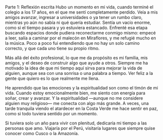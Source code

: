Parte 1: Reflexión escrita
Hubo un momento en mi vida, cuando terminé el colegio a los 17 años, en el que me sentí completamente perdido. Veía a mis amigos avanzar, ingresar a universidades o ya tener un rumbo claro, mientras yo aún no sabía ni qué quería estudiar. Sentía un vacío enorme, como si el tiempo pasara y yo estuviera estancado. Enfrenté esa etapa buscando espacios donde pudiera reconectarme conmigo mismo: empecé a leer, salía a caminar por el malecón en Miraflores, y me refugié mucho en la música. Poco a poco fui entendiendo que no hay un solo camino correcto, y que cada uno tiene su propio ritmo.

Más allá del éxito profesional, lo que me da propósito es mi familia, mis amigos, y el deseo de construir algo que ayude a otros. Siempre me ha motivado la idea de que mi tiempo aquí sirva para mejorar la vida de alguien, aunque sea con una sonrisa o una palabra a tiempo. Ver feliz a la gente que quiero es lo que realmente me llena.

He aprendido que las emociones y la espiritualidad son como el timón de mi vida. Cuando estoy emocionalmente bien, me siento con energía para soñar, crear y avanzar. Y la espiritualidad —aunque no me considere alguien muy religioso— me conecta con algo más grande. A veces, una tarde tranquila viendo el atardecer en la Costa Verde me hace sentir en paz, como si todo tuviera sentido por un momento.

Si tuviera solo un año para vivir con plenitud, dedicaría mi tiempo a las personas que amo. Viajaría por el Perú, visitaría lugares que siempre quise conocer como Cusco o la Amazonía.
